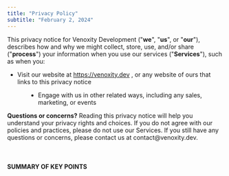 ```yaml
---
title: "Privacy Policy"
subtitle: "February 2, 2024"
---
```


<div>
    <span>
        <span>
            <span>
                This privacy notice for Venoxity Development ("<strong>we</strong>", "<strong>us</strong>", or "<strong>our</strong>"), describes how and why we might collect, store, use, and/or share ("<strong>process</strong>") your information when you use our services ("<strong>Services</strong>"), such as when you:
            </span>
        </span>
    </span>
</div>
<ul class="menu-list">
    <li class="">
        <span>
            Visit our website at
        </span>
        <span>
            <a href="https://venoxity.dev" target="_blank">https://venoxity.dev</a>
        </span>
        <span>
            , or any website of ours that links to this privacy notice
        </span>
    </li>
</ul>
<ul style="margin-left: 3rem; list-style-type: disc;">
    <li style="margin-top: 0.5rem; margin-bottom: 0.5rem;">
        <span>
            <span>
                <span>
                    Engage with us in other related ways, including any sales, marketing, or events
                </span>
            </span>
        </span>
    </li>
</ul>
<div>
    <span>
        <span>
            <span>
                <strong>Questions or concerns?</strong> Reading this privacy notice will help you understand your privacy rights and choices. If you do not agree with our policies and practices, please do not use our Services. If you still have any questions or concerns, please contact us at contact@venoxity.dev.
            </span>
        </span>
    </span>
</div>
<div>
    <br />
</div>
<div>
    <br />
</div>
<div>
    <br />
</div>
<div>
    <strong>
        <span>
            <span>
                SUMMARY OF KEY POINTS
            </span>
        </span>
    </strong>
</div>

